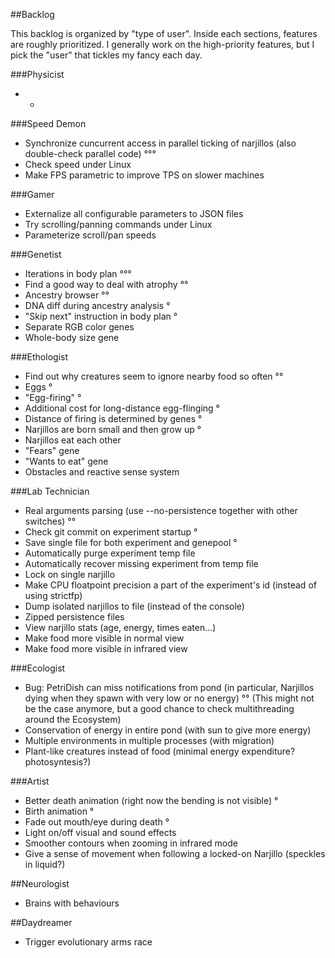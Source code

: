 ##Backlog

This backlog is organized by "type of user". Inside each sections, features are roughly prioritized.
I generally work on the high-priority features, but I pick the "user" that tickles my fancy each day.

###Physicist

* -

###Speed Demon

* Synchronize cuncurrent access in parallel ticking of narjillos (also double-check parallel code) °°°
* Check speed under Linux
* Make FPS parametric to improve TPS on slower machines

###Gamer

* Externalize all configurable parameters to JSON files
* Try scrolling/panning commands under Linux
* Parameterize scroll/pan speeds

###Genetist

* Iterations in body plan °°°
* Find a good way to deal with atrophy °°
* Ancestry browser °°
* DNA diff during ancestry analysis °
* "Skip next" instruction in body plan °
* Separate RGB color genes
* Whole-body size gene

###Ethologist

* Find out why creatures seem to ignore nearby food so often °°
* Eggs °
* "Egg-firing" °
* Additional cost for long-distance egg-flinging °
* Distance of firing is determined by genes °
* Narjillos are born small and then grow up °
* Narjillos eat each other
* "Fears" gene
* "Wants to eat" gene
* Obstacles and reactive sense system

###Lab Technician

* Real arguments parsing (use --no-persistence together with other switches) °°
* Check git commit on experiment startup °
* Save single file for both experiment and genepool °
* Automatically purge experiment temp file
* Automatically recover missing experiment from temp file
* Lock on single narjillo
* Make CPU floatpoint precision a part of the experiment's id (instead of using strictfp)
* Dump isolated narjillos to file (instead of the console)
* Zipped persistence files
* View narjillo stats (age, energy, times eaten...)
* Make food more visible in normal view
* Make food more visible in infrared view

###Ecologist

* Bug: PetriDish can miss notifications from pond (in particular, Narjillos dying when they spawn with very low or no energy) °°
  (This might not be the case anymore, but a good chance to check multithreading around the Ecosystem)
* Conservation of energy in entire pond (with sun to give more energy)
* Multiple environments in multiple processes (with migration)
* Plant-like creatures instead of food (minimal energy expenditure? photosyntesis?)

###Artist

* Better death animation (right now the bending is not visible) °
* Birth animation °
* Fade out mouth/eye during death °
* Light on/off visual and sound effects
* Smoother contours when zooming in infrared mode
* Give a sense of movement when following a locked-on Narjillo (speckles in liquid?)

##Neurologist

* Brains with behaviours

##Daydreamer

* Trigger evolutionary arms race
